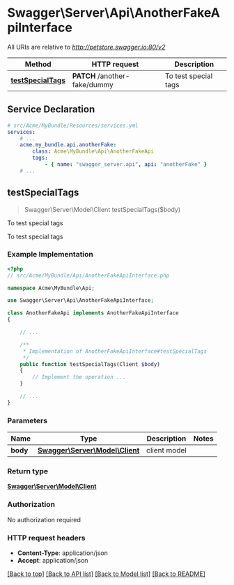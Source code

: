 # Swagger\Server\Api\AnotherFakeApiInterface

All URIs are relative to *http://petstore.swagger.io:80/v2*

Method | HTTP request | Description
------------- | ------------- | -------------
[**testSpecialTags**](AnotherFakeApiInterface.md#testSpecialTags) | **PATCH** /another-fake/dummy | To test special tags


## Service Declaration
```yaml
# src/Acme/MyBundle/Resources/services.yml
services:
    # ...
    acme.my_bundle.api.anotherFake:
        class: Acme\MyBundle\Api\AnotherFakeApi
        tags:
            - { name: "swagger_server.api", api: "anotherFake" }
    # ...
```

## **testSpecialTags**
> Swagger\Server\Model\Client testSpecialTags($body)

To test special tags

To test special tags

### Example Implementation
```php
<?php
// src/Acme/MyBundle/Api/AnotherFakeApiInterface.php

namespace Acme\MyBundle\Api;

use Swagger\Server\Api\AnotherFakeApiInterface;

class AnotherFakeApi implements AnotherFakeApiInterface
{

    // ...

    /**
     * Implementation of AnotherFakeApiInterface#testSpecialTags
     */
    public function testSpecialTags(Client $body)
    {
        // Implement the operation ...
    }

    // ...
}
```

### Parameters

Name | Type | Description  | Notes
------------- | ------------- | ------------- | -------------
 **body** | [**Swagger\Server\Model\Client**](../Model/Client.md)| client model |

### Return type

[**Swagger\Server\Model\Client**](../Model/Client.md)

### Authorization

No authorization required

### HTTP request headers

 - **Content-Type**: application/json
 - **Accept**: application/json

[[Back to top]](#) [[Back to API list]](../../README.md#documentation-for-api-endpoints) [[Back to Model list]](../../README.md#documentation-for-models) [[Back to README]](../../README.md)

